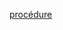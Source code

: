 
[procédure](https://medium.com/@tericcabrel/implement-jwt-authentication-in-a-spring-boot-3-application-5839e4fd8fac)
